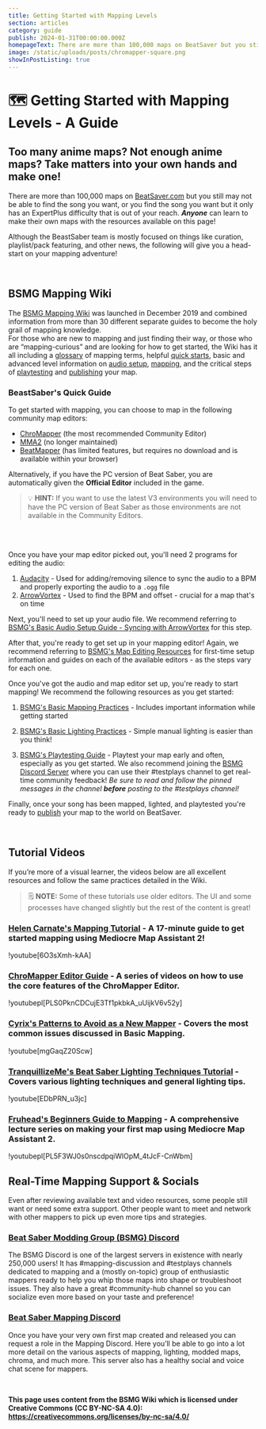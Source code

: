 ```yaml
---
title: Getting Started with Mapping Levels
section: articles
category: guide
publish: 2024-01-31T00:00:00.000Z
homepageText: There are more than 100,000 maps on BeatSaver but you still may not be able to find the song you want. Anyone can learn to make their own maps with the resources available on this page!
image: /static/uploads/posts/chromapper-square.png
showInPostListing: true
---
```


# 🗺️ Getting Started with Mapping Levels - A Guide

## Too many anime maps? Not enough anime maps? Take matters into your own hands and make one!

There are more than 100,000 maps on [BeatSaver.com](https://beatsaver.com) but you still may not be able to find the song you want, or you find the song you want but it only has an ExpertPlus difficulty that is out of your reach. **_Anyone_** can learn to make their own maps with the resources available on this page!

Although the BeastSaber team is mostly focused on things like curation, playlist/pack featuring, and other news, the following will give you a head-start on your mapping adventure!

<br />

## BSMG Mapping Wiki

The [BSMG Mapping Wiki](https://bsmg.wiki/mapping/) was launched in December 2019 and combined information from more than 30 different separate guides to become the holy grail of mapping knowledge.
\
For those who are new to mapping and just finding their way, or those who are “mapping-curious” and are looking for how to get started, the Wiki has it all including a [glossary](https://bsmg.wiki/mapping/glossary.html) of mapping terms, helpful [quick starts](https://bsmg.wiki/mapping/#mapping-quick-start), basic and advanced level information on [audio setup](https://bsmg.wiki/mapping/#audio-editing-resources), [mapping](https://bsmg.wiki/mapping/#mapping-practices), and the critical steps of [playtesting](https://bsmg.wiki/mapping/#playtesting) and [publishing](https://bsmg.wiki/mapping/#publishing-songs) your map.

### BeastSaber's Quick Guide

To get started with mapping, you can choose to map in the following community map editors:

- [ChroMapper](https://cm.topc.at/dl) (the most recommended Community Editor)
- [MMA2](https://git.bsmg.dev/Top_Cat/MediocreMapAssistant2/releases/tag/4.8.4) (no longer maintained)
- [BeatMapper](https://beatmapper.app/) (has limited features, but requires no download and is available within your browser)

Alternatively, if you have the PC version of Beat Saber, you are automatically given the **Official Editor** included in the game.

> 💡 **HINT:** If you want to use the latest V3 environments you will need to have the PC version of Beat Saber as those environments are not available in the Community Editors.

<br />

<br />

Once you have your map editor picked out, you'll need 2 programs for editing the audio:

1. [Audacity](https://www.audacityteam.org/) - Used for adding/removing silence to sync the audio to a BPM and properly exporting the audio to a `.ogg` file
2. [ArrowVortex](https://arrowvortex.ddrnl.com/) - Used to find the BPM and offset - crucial for a map that's on time

Next, you'll need to set up your audio file. We recommend referring to [BSMG's Basic Audio Setup Guide - Syncing with ArrowVortex](https://bsmg.wiki/mapping/basic-audio.html#sync-using-arrow-vortex) for this step.

After that, you're ready to get set up in your mapping editor! Again, we recommend referring to [BSMG's Map Editing Resources](https://bsmg.wiki/mapping/#map-editing-resources) for first-time setup information and guides on each of the available editors - as the steps vary for each one.

Once you've got the audio and map editor set up, you're ready to start mapping! We recommend the following resources as you get started:

1. [BSMG's Basic Mapping Practices](https://bsmg.wiki/mapping/basic-mapping.html) - Includes important information while getting started

2. [BSMG's Basic Lighting Practices](https://bsmg.wiki/mapping/basic-lighting.html) - Simple manual lighting is easier than you think!

3. [BSMG's Playtesting Guide](https://bsmg.wiki/mapping/#playtesting) - Playtest your map early and often, especially as you get started. We also recommend joining the [BSMG Discord Server](https://discord.gg/beatsabermods) where you can use their #testplays channel to get real-time community feedback! _Be sure to read and follow the pinned messages in the channel **before** posting to the #testplays channel!_

Finally, once your song has been mapped, lighted, and playtested you're ready to [publish](https://bsmg.wiki/mapping/#publishing-songs) your map to the world on BeatSaver.

<br />

## Tutorial Videos

If you’re more of a visual learner, the videos below are all excellent resources and follow the same practices detailed in the Wiki.

> 🗒️ **NOTE:** Some of these tutorials use older editors. The UI and some processes have changed slightly but the rest of the content is great!

### [Helen Carnate's Mapping Tutorial](https://www.youtube.com/watch?v=6O3sXmh-kAA) - A 17-minute guide to get started mapping using Mediocre Map Assistant 2!

!youtube[6O3sXmh-kAA]

### [ChroMapper Editor Guide](https://youtube.com/playlist?list=PLS0PknCDCujE3Tf1pkbkA_uUijkV6v52y) - A series of videos on how to use the core features of the ChroMapper Editor.

!youtubepl[PLS0PknCDCujE3Tf1pkbkA_uUijkV6v52y]

### [Cyrix's Patterns to Avoid as a New Mapper](https://www.youtube.com/watch?v=mgGaqZ20Scw) - Covers the most common issues discussed in Basic Mapping.

!youtube[mgGaqZ20Scw]

### [TranquillizeMe's Beat Saber Lighting Techniques Tutorial](https://www.youtube.com/watch?v=EDbPRN_u3jc) - Covers various lighting techniques and general lighting tips.

!youtube[EDbPRN_u3jc]

### [Fruhead's Beginners Guide to Mapping](https://www.youtube.com/playlist?list=PL5F3WJ0s0nscdpqiWlOpM_4tJcF-CnWbm) - A comprehensive lecture series on making your first map using Mediocre Map Assistant 2.

!youtubepl[PL5F3WJ0s0nscdpqiWlOpM_4tJcF-CnWbm]

## Real-Time Mapping Support & Socials

Even after reviewing available text and video resources, some people still want or need some extra support. Other people want to meet and network with other mappers to pick up even more tips and strategies.

### [Beat Saber Modding Group (BSMG) Discord](https://discord.gg/beatsabermods)

The BSMG Discord is one of the largest servers in existence with nearly 250,000 users! It has #mapping-discussion and #testplays channels dedicated to mapping and a (mostly on-topic) group of enthusiastic mappers ready to help you whip those maps into shape or troubleshoot issues. They also have a great #community-hub channel so you can socialize even more based on your taste and preference!

### [Beat Saber Mapping Discord](https://discord.gg/ArT4BTQ)

Once you have your very own first map created and released you can request a role in the Mapping Discord. Here you’ll be able to go into a lot more detail on the various aspects of mapping, lighting, modded maps, chroma, and much more. This server also has a healthy social and voice chat scene for mappers.

<br />

**This page uses content from the BSMG Wiki which is licensed under Creative Commons (CC BY-NC-SA 4.0): https://creativecommons.org/licenses/by-nc-sa/4.0/**
